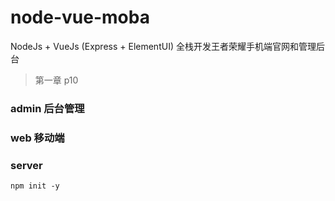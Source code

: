 # node-vue-moba
NodeJs + VueJs (Express + ElementUI) 全栈开发王者荣耀手机端官网和管理后台

> 第一章 p10

### admin 后台管理

### web 移动端

### server 

```shell
npm init -y
```


